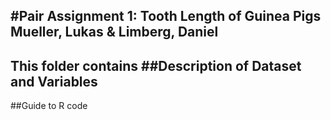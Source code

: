 #Pair Assignment 1: Tooth Length of Guinea Pigs
**Mueller, Lukas & Limberg, Daniel**
---
This folder contains
##Description of Dataset and Variables
---
##Guide to R code
